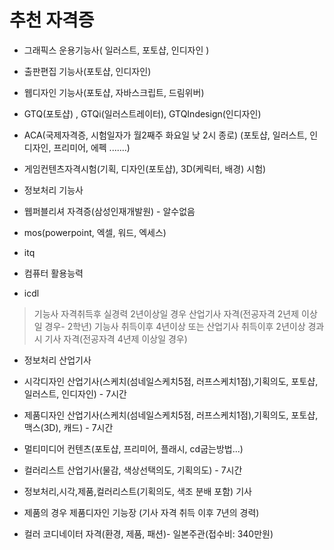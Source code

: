 # 추천 자격증

- 그래픽스 운용기능사( 일러스트, 포토샵, 인디자인 )
- 출판편집 기능사(포토샵, 인디자인)
- 웹디자인 기능사(포토샵, 자바스크립트, 드림위버)
- GTQ(포토샵) , GTQi(일러스트레이터), GTQIndesign(인디자인)
- ACA(국제자격증, 시험일자가 월2째주 화요일 낮 2시 종로)
  (포토샵, 일러스트, 인디자인, 프리미어, 에펙 .......)
- 게임컨텐츠자격시험(기획, 디자인(포토샵), 3D(케릭터, 배경) 시험)

- 정보처리 기능사
- 웹퍼블리셔 자격증(삼성인재개발원) - 알수없음

- mos(powerpoint, 엑셀, 워드, 엑세스)
- itq
- 컴퓨터 활용능력
- icdl

> 기능사 자격취득후 실경력 2년이상일 경우 산업기사 자격(전공자격 2년제 이상일 경우- 2학년)
> 기능사 취득이후 4년이상 또는 산업기사 취득이후 2년이상 경과시 기사 자격(전공자격 4년제 이상일 경우)

- 정보처리 산업기사
- 시각디자인 산업기사(스케치(섬네일스케치5점, 러프스케치1점),기획의도, 포토샵, 일러스트, 인디자인) - 7시간
- 제품디자인 산업기사(스케치(섬네일스케치5점, 러프스케치1점),기획의도, 포토샵, 맥스(3D), 캐드) - 7시간
- 멀티미디어 컨텐츠(포토샵, 프리미어, 플래시, cd굽는방법...)
- 컬러리스트 산업기사(물감, 색상선택의도, 기획의도) - 7시간

- 정보처리,시각,제품,컬러리스트(기획의도, 색조 분배 포함) 기사
- 제품의 경우 제품디자인 기능장 (기사 자격 취득 이후 7년의 경력)

- 컬러 코디네이터 자격(환경, 제품, 패션)- 일본주관(접수비: 340만원)

